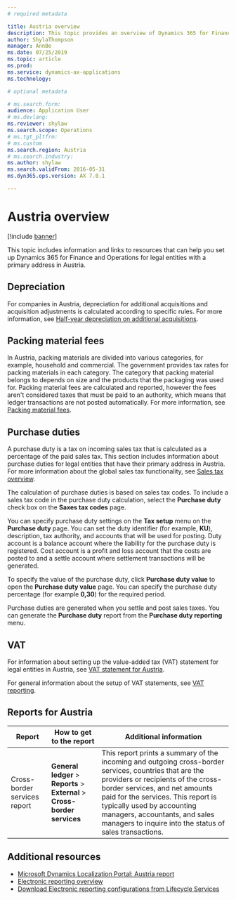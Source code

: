 ```yaml
---
# required metadata

title: Austria overview
description: This topic provides an overview of Dynamics 365 for Finance and Operations functionality that is specific to Austria.
author: ShylaThompson
manager: AnnBe
ms.date: 07/25/2019
ms.topic: article
ms.prod: 
ms.service: dynamics-ax-applications
ms.technology: 

# optional metadata

# ms.search.form:
audience: Application User
# ms.devlang: 
ms.reviewer: shylaw
ms.search.scope: Operations
# ms.tgt_pltfrm: 
# ms.custom
ms.search.region: Austria
# ms.search.industry: 
ms.author: shylaw
ms.search.validFrom: 2016-05-31
ms.dyn365.ops.version: AX 7.0.1

---
```


# Austria overview

[!include [banner](../includes/banner.md)]

This topic includes information and links to resources that can help you set up Dynamics 365 for Finance and Operations for legal entities with a primary address in Austria.

## Depreciation

For companies in Austria, depreciation for additional acquisitions and acquisition adjustments is calculated according to specific rules. For more information, see [Half-year depreciation on additional acquisitions](emea-aut-half-year-depreciation.md).

## Packing material fees

In Austria, packing materials are divided into various categories, for example, household and commercial. The government provides tax rates for packing materials in each category. The category that packing material belongs to depends on size and the products that the packaging was used for. Packing material fees are calculated and reported, however the fees aren't considered taxes that must be paid to an authority, which means that ledger transactions are not posted automatically. For more information, see [Packing material fees](emea-aut-packing-material-fee-calculation.md).

## Purchase duties

A purchase duty is a tax on incoming sales tax that is calculated as a percentage of the paid sales tax. This section includes information about purchase duties for legal entities that have their primary address in Austria. For more information about the global sales tax functionality, see [Sales tax overview](../general-ledger/indirect-taxes-overview.md).

The calculation of purchase duties is based on sales tax codes. To include a sales tax code in the purchase duty calculation, select the **Purchase duty** check box on the **Saxes tax codes** page. 

You can specify purchase duty settings on the **Tax setup** menu on the **Purchase duty** page. You can set the duty identifier (for example, **KU**), description, tax authority, and accounts that will be used for posting. Duty account is a balance account where the liability for the purchase duty is registered. Cost account is a profit and loss account that the costs are posted to and a settle account where settlement transactions will be generated.

To specify the value of the purchase duty, click **Purchase duty value** to open the **Purchase duty value** page. You can specify the purchase duty percentage (for example **0,30**) for the required period.

Purchase duties are generated when you settle and post sales taxes. You can generate the **Purchase duty** report from the **Purchase duty reporting** menu.

## VAT
For information about setting up the value-added tax (VAT) statement for legal entities in Austria, see [VAT statement for Austria](emea-aut-vat-statement-details.md). 

For general information about the setup of VAT statements, see [VAT reporting](emea-vat-reporting.md).

## Reports for Austria

| Report                     | How to get to the report | Additional information                 |
|----------------------------|--------------------------|----------------------------------------|
|Cross-border services report|**General ledger** > **Reports** > **External** > **Cross-border services**|This report prints a summary of the incoming and outgoing cross-border services, countries that are the providers or recipients of the cross-border services, and net amounts paid for the services. This report is typically used by accounting managers, accountants, and sales managers to inquire into the status of sales transactions. |


## Additional resources

- [Microsoft Dynamics Localization Portal: Austria report](https://mbs.microsoft.com/files/customer/AX/Support/supportnews/Austria.html)
- [Electronic reporting overview](../../dev-itpro/analytics/general-electronic-reporting.md)
- [Download Electronic reporting configurations from Lifecycle Services](../../dev-itpro/analytics/download-electronic-reporting-configuration-lcs.md)
